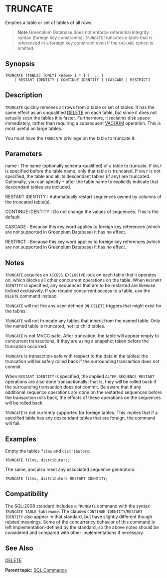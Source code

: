 # TRUNCATE

Empties a table or set of tables of all rows.

> **Note** Greenplum Database does not enforce referential integrity syntax \(foreign key constraints\). `TRUNCATE` truncates a table that is referenced in a foreign key constraint even if the `CASCADE` option is omitted.

## Synopsis

``` {#sql_command_synopsis}
TRUNCATE [TABLE] [ONLY] <name> [ * ] [, ...] 
    [ RESTART IDENTITY | CONTINUE IDENTITY ] [CASCADE | RESTRICT]
```

## Description

`TRUNCATE` quickly removes all rows from a table or set of tables. It has the same effect as an unqualified [DELETE](DELETE.html) on each table, but since it does not actually scan the tables it is faster. Furthermore, it reclaims disk space immediately, rather than requiring a subsequent [VACUUM](VACUUM.html) operation. This is most useful on large tables.

You must have the `TRUNCATE` privilege on the table to truncate it.

## Parameters

name
:   The name \(optionally schema-qualified\) of a table to truncate. If `ONLY` is specified before the table name, only that table is truncated. If `ONLY` is not specified, the table and all its descendant tables \(if any\) are truncated. Optionally, you can specify `*` after the table name to explicitly indicate that descendant tables are included.

RESTART IDENTITY
:   Automatically restart sequences owned by columns of the truncated table\(s\).

CONTINUE IDENTITY
:   Do not change the values of sequences. This is the default.

CASCADE
:   Because this key word applies to foreign key references \(which are not supported in Greenplum Database\) it has no effect.

RESTRICT
:   Because this key word applies to foreign key references \(which are not supported in Greenplum Database\) it has no effect.

## Notes

`TRUNCATE` acquires an `ACCESS EXCLUSIVE` lock on each table that it operates on, which blocks all other concurrent operations on the table. When `RESTART IDENTITY` is specified, any sequences that are to be restarted are likewise locked exclusively. If you require concurrent access to a table, use the `DELETE` command instead.

`TRUNCATE` will not fire any user-defined `ON DELETE` triggers that might exist for the tables.

`TRUNCATE` will not truncate any tables that inherit from the named table. Only the named table is truncated, not its child tables.

`TRUNCATE` is not MVCC-safe. After truncation, the table will appear empty to concurrent transactions, if they are using a snapshot taken before the truncation occurred.

`TRUNCATE` is transaction-safe with respect to the data in the tables: the truncation will be safely rolled back if the surrounding transaction does not commit.

When `RESTART IDENTITY` is specified, the implied `ALTER SEQUENCE RESTART` operations are also done transactionally; that is, they will be rolled back if the surrounding transaction does not commit. Be aware that if any additional sequence operations are done on the restarted sequences before the transaction rolls back, the effects of these operations on the sequences will be rolled back.

`TRUNCATE` is not currently supported for foreign tables. This implies that if a specified table has any descendant tables that are foreign, the command will fail.

## Examples

Empty the tables `films` and `distributors`:

```
TRUNCATE films, distributors;
```

The same, and also reset any associated sequence generators:

```
TRUNCATE films, distributors RESTART IDENTITY;
```

## Compatibility

The SQL:2008 standard includes a `TRUNCATE` command with the syntax `TRUNCATE TABLE tablename`. The clauses `CONTINUE IDENTITY`/`RESTART IDENTITY` also appear in that standard, but have slightly different though related meanings. Some of the concurrency behavior of this command is left implementation-defined by the standard, so the above notes should be considered and compared with other implementations if necessary.

## See Also

[DELETE](DELETE.html)

**Parent topic:** [SQL Commands](../sql_commands/sql_ref.html)

